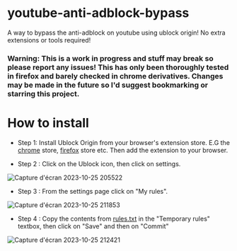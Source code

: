 
# youtube-anti-adblock-bypass
A way to bypass the anti-adblock on youtube using ublock origin! No extra extensions or tools required!

### Warning: This is a work in progress and stuff may break so please report any issues! This has only been thoroughly tested in firefox and barely checked in chrome derivatives. Changes may be made in the future so I'd suggest bookmarking or starring this project.

# How to install
- Step 1: Install Ublock Origin from your browser's extension store. E.G the [chrome](https://chrome.google.com/webstore/detail/ublock-origin/cjpalhdlnbpafiamejdnhcphjbkeiagm) store, [firefox](https://addons.mozilla.org/en-GB/firefox/addon/ublock-origin/) store etc. Then add the extension to your browser.

- Step 2 : Click on the Ublock icon, then click on settings.

![Capture d'écran 2023-10-25 205522](https://github.com/GabCoolDude/youtube-anti-adblock-bypass/assets/123309403/aa8c2002-a9cf-4a1f-b3f3-a7b09526c662)

- Step 3 : From the settings page click on "My rules".

![Capture d'écran 2023-10-25 211853](https://github.com/GabCoolDude/youtube-anti-adblock-bypass/assets/123309403/46617adf-d4f8-495b-b5fa-66fb54917d3f)

- Step 4 : Copy the contents from [rules.txt](https://raw.githubusercontent.com/RMED24/youtube-anti-adblock-bypass/main/rules.txt) in the "Temporary rules" textbox, then click on "Save" and then on "Commit"

![Capture d'écran 2023-10-25 212421](https://github.com/GabCoolDude/youtube-anti-adblock-bypass/assets/123309403/ab0e88b7-83d0-43dd-9dd6-2be577774ade)


